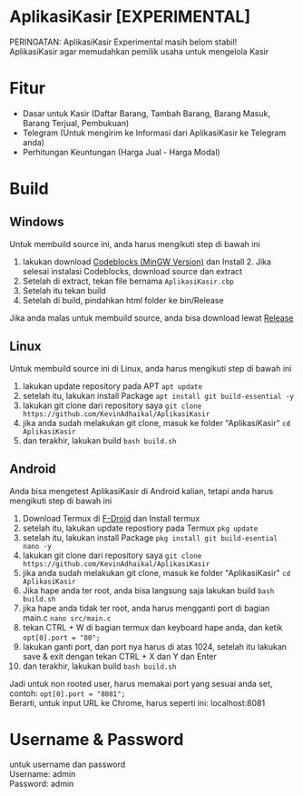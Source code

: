 # AplikasiKasir [EXPERIMENTAL]
PERINGATAN: AplikasiKasir Experimental masih belom stabil!<br>
AplikasiKasir agar memudahkan pemilik usaha untuk mengelola Kasir
# Fitur
- Dasar untuk Kasir (Daftar Barang, Tambah Barang, Barang Masuk, Barang Terjual, Pembukuan)
- Telegram (Untuk mengirim ke Informasi dari AplikasiKasir ke Telegram anda)
- Perhitungan Keuntungan (Harga Jual - Harga Modal)
# Build
## Windows

Untuk membuild source ini, anda harus mengikuti step di bawah ini
1. lakukan download <a href="https://sourceforge.net/projects/codeblocks/files/Binaries/20.03/Windows/codeblocks-20.03mingw-setup.exe">Codeblocks (MinGW Version)</a> dan Install 2. Jika selesai instalasi Codeblocks, download source dan extract
3. Setelah di extract, tekan file bernama `AplikasiKasir.cbp`
4. Setelah itu tekan build
5. Setelah di build, pindahkan html folder ke bin/Release

Jika anda malas untuk membuild source, anda bisa download lewat <a href="https://github.com/KevinAdhaikal/AplikasiKasir/releases">Release</a>
## Linux
Untuk membuild source ini di Linux, anda harus mengikuti step di bawah ini
1. lakukan update repository pada APT `apt update`
2. setelah itu, lakukan install Package `apt install git build-essential -y`
3. lakukan git clone dari repository saya `git clone https://github.com/KevinAdhaikal/AplikasiKasir`
4. jika anda sudah melakukan git clone, masuk ke folder "AplikasiKasir" `cd AplikasiKasir`
5. dan terakhir, lakukan build `bash build.sh`
## Android
Anda bisa mengetest AplikasiKasir di Android kalian, tetapi anda harus mengikuti step di bawah ini
1. Download Termux di <a href="https://f-droid.org/id/packages/com.termux/">F-Droid</a> dan Install termux 
2. setelah itu, lakukan update repostiory pada Termux `pkg update`
3. setelah itu, lakukan install Package `pkg install git build-esential nano -y`
4. lakukan git clone dari repository saya `git clone https://github.com/KevinAdhaikal/AplikasiKasir`
5. jika anda sudah melakukan git clone, masuk ke folder "AplikasiKasir" `cd AplikasiKasir`
6. Jika hape anda ter root, anda bisa langsung saja lakukan build `bash build.sh`
7. jika hape anda tidak ter root, anda harus mengganti port di bagian main.c `nano src/main.c`
8. tekan CTRL + W di bagian termux dan keyboard hape anda, dan ketik `opt[0].port = "80";`
9. lakukan ganti port, dan port nya harus di atas 1024, setelah itu lakukan save & exit dengan tekan CTRL + X dan Y dan Enter
10. dan terakhir, lakukan build `bash build.sh`

Jadi untuk non rooted user, harus memakai port yang sesuai anda set, contoh: `opt[0].port = "8081";`<br>
Berarti, untuk input URL ke Chrome, harus seperti ini: localhost:8081

# Username & Password
untuk username dan password<br>
Username: admin<br>
Password: admin
